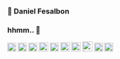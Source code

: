 ### 👋 Daniel Fesalbon
### hhmm.. 🔭
<!--
**danielfesalbon/danielfesalbon** is a ✨ _special_ ✨ repository because its `README.md` (this file) appears on your GitHub profile.

Here are some ideas to get you started:

- 🔭 I’m currently working on ...
- 🌱 I’m currently learning ...
- 👯 I’m looking to collaborate on ...
- 🤔 I’m looking for help with ...
- 💬 Ask me about ...
- 📫 How to reach me: ...
- 😄 Pronouns: ...
- ⚡ Fun fact: ...
-->

<p align="left">
   <img src="https://devicons.github.io/devicon/devicon.git/icons/photoshop/photoshop-plain.svg" alt="photoshop" width="20" height="20"/>
  <img src="https://www.vectorlogo.zone/logos/springio/springio-icon.svg" alt="spring" width="20" height="20"/>
  <img src="https://devicons.github.io/devicon/devicon.git/icons/typescript/typescript-original.svg" alt="typescript" width="20" height="20"/>
  <img src="https://devicons.github.io/devicon/devicon.git/icons/angularjs/angularjs-original.svg" alt="angularjs" width="21" height="21"/>
  <img src="https://devicons.github.io/devicon/devicon.git/icons/bootstrap/bootstrap-plain.svg" alt="bootstrap" width="20" height="20"/>
  <img src="https://devicons.github.io/devicon/devicon.git/icons/css3/css3-original-wordmark.svg" alt="css3" width="21" height="21"/>
  <img src="https://devicons.github.io/devicon/devicon.git/icons/html5/html5-original-wordmark.svg" alt="html5" width="21" height="21"/>
  <img src="https://devicons.github.io/devicon/devicon.git/icons/java/java-original-wordmark.svg" alt="java" width="23" height="23"/>
  <img src="https://devicons.github.io/devicon/devicon.git/icons/javascript/javascript-original.svg" alt="javascript" width="20" height="20"/>
  <img src="https://devicons.github.io/devicon/devicon.git/icons/mysql/mysql-original-wordmark.svg" alt="mysql" width="20" height="20"/>
</p>

